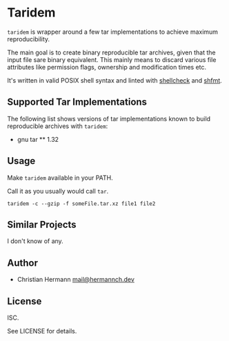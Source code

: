 # Taridem

`taridem` is wrapper around a few tar implementations to achieve maximum
reproducibility.

The main goal is to create binary reproducible tar archives, given that the
input file sare binary equivalent.
This mainly means to discard various file attributes like permission flags,
ownership and modification times etc.

It's written in valid POSIX shell syntax and linted with [shellcheck](https://github.com/koalaman/shellcheck) and [shfmt](https://github.com/mvdan/sh).


## Supported Tar Implementations

The following list shows versions of tar implementations known to build
reproducible archives with `taridem`:
* gnu tar
** 1.32


## Usage

Make `taridem` available in your PATH.

Call it as you usually would call `tar`.

```
taridem -c --gzip -f someFile.tar.xz file1 file2
```


## Similar Projects

I don't know of any.

## Author

* Christian Hermann <mail@hermannch.dev>

## License

ISC.

See LICENSE for details.
